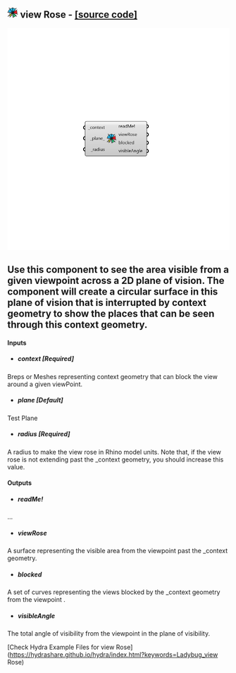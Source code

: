 ## ![](../../images/icons/view_Rose.png) view Rose - [[source code]](https://github.com/mostaphaRoudsari/ladybug/tree/master/src/Ladybug_view%20Rose.py)

![](../../images/components/view_Rose.png)

Use this component to see the area visible from a given viewpoint across a 2D plane of vision.
 The component will create a circular surface in this plane of vision that is interrupted by context geometry to show the places that can be seen through this context geometry.
 -
 

#### Inputs
* ##### context [Required]
Breps or Meshes representing context geometry that can block the view around a given viewPoint.
* ##### plane [Default]
Test Plane
* ##### radius [Required]
A radius to make the view rose in Rhino model units. Note that, if the view rose is not extending past the _context geometry, you should increase this value.

#### Outputs
* ##### readMe!
...
* ##### viewRose
A surface representing the visible area from the viewpoint past the _context geometry.
* ##### blocked
A set of curves representing the views blocked by the _context geometry from the viewpoint .
* ##### visibleAngle
The total angle of visibility from the viewpoint in the plane of visibility.


[Check Hydra Example Files for view Rose](https://hydrashare.github.io/hydra/index.html?keywords=Ladybug_view Rose)